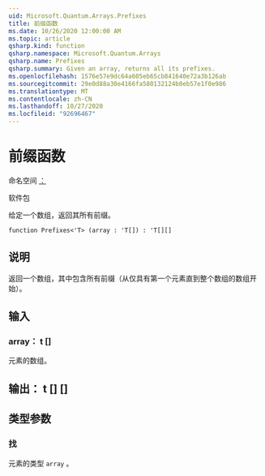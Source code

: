 ```yaml
---
uid: Microsoft.Quantum.Arrays.Prefixes
title: 前缀函数
ms.date: 10/26/2020 12:00:00 AM
ms.topic: article
qsharp.kind: function
qsharp.namespace: Microsoft.Quantum.Arrays
qsharp.name: Prefixes
qsharp.summary: Given an array, returns all its prefixes.
ms.openlocfilehash: 1576e57e9dc64a605eb65cb841640e72a3b126ab
ms.sourcegitcommit: 29e0d88a30e4166fa580132124b0eb57e1f0e986
ms.translationtype: MT
ms.contentlocale: zh-CN
ms.lasthandoff: 10/27/2020
ms.locfileid: "92696467"
---
```

# <a name="prefixes-function"></a>前缀函数

命名空间 [：](xref:Microsoft.Quantum.Arrays)

软件包 [](https://nuget.org/packages/)


给定一个数组，返回其所有前缀。

```qsharp
function Prefixes<'T> (array : 'T[]) : 'T[][]
```


## <a name="description"></a>说明

返回一个数组，其中包含所有前缀（从仅具有第一个元素直到整个数组的数组开始）。

## <a name="input"></a>输入

### <a name="array--t"></a>array： t []

元素的数组。



## <a name="output--t"></a>输出： t [] []



## <a name="type-parameters"></a>类型参数

### <a name="t"></a>找

元素的类型 `array` 。
